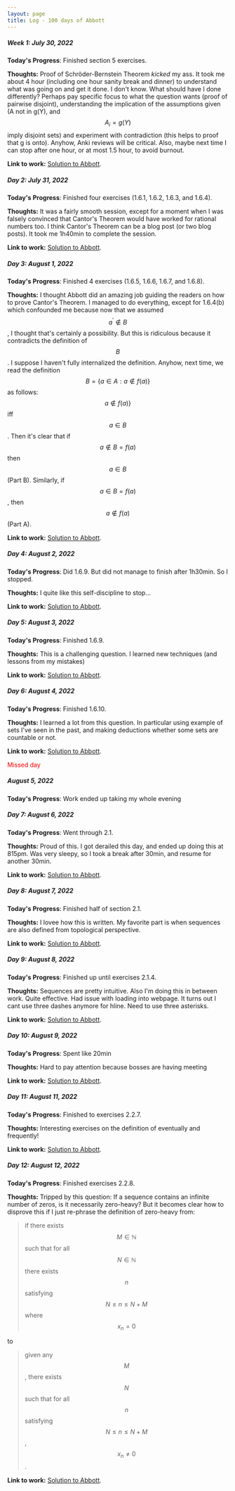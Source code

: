```yaml
---
layout: page
title: Log - 100 days of Abbott
---
```



##### Week 1: July 30, 2022

**Today's Progress**: 
Finished section 5 exercises.

**Thoughts:** 
Proof of Schröder-Bernstein Theorem _kicked_ my ass. It took me about 4 hour (including one hour sanity break and dinner) to understand what was going on and get it done. I don't know. What should have I done differently? Perhaps pay specific focus to what the question wants (proof of pairwise disjoint), understanding the implication of the assumptions given (A not in g(Y), and $$A_{i} = g(Y)$$ imply disjoint sets) and experiment with contradiction (this helps to proof that g is onto). Anyhow, Anki reviews will be critical. Also, maybe next time I can stop after one hour, or at most 1.5 hour, to avoid burnout.

**Link to work:** 
[Solution to Abbott](https://zul.rocks/abbott-solution/).


<div class="divider"></div>

##### Day 2: July 31, 2022

**Today's Progress**: Finished four exercises (1.6.1, 1.6.2, 1.6.3, and 1.6.4).

**Thoughts:** It was a fairly smooth session, except for a moment when I was falsely convinced that Cantor's Theorem would have worked for rational numbers too. I think Cantor's Theorem can be a blog post (or two blog posts). It took me 1h40min to complete the session.

**Link to work:** [Solution to Abbott](https://zul.rocks/abbott-solution/).



<div class="divider"></div>

##### Day 3: August 1, 2022

**Today's Progress**: Finished 4 exercises (1.6.5, 1.6.6, 1.6.7, and 1.6.8).

**Thoughts:** I thought Abbott did an amazing job guiding the readers on how to prove Cantor's Theorem. I managed to do everything, except for 1.6.4(b) which confounded me because now that we assumed $$a^{\prime} \notin B$$, I thought that's certainly a possibility. But this is ridiculous because it contradicts the definition of $$B$$.  I suppose I haven't fully internalized the definition. Anyhow, next time, we read the definition $$B = \{ a \in A : a \notin f ( a ) \}$$ as follows: $$a \notin f ( a ) \}$$ iff $$a \in B$$. Then it's clear that if $$a \notin B = f(a)$$ then $$a \in B$$ (Part B). Similarly, if $$a \in B = f(a)$$, then $$a \notin f(a)$$ (Part A).

**Link to work:** [Solution to Abbott](https://zul.rocks/abbott-solution/).



<div class="divider"></div>

##### Day 4: August 2, 2022

**Today's Progress**: Did 1.6.9. But did not manage to finish after 1h30min. So I stopped.

**Thoughts:** I quite like this self-discipline to stop...

**Link to work:** [Solution to Abbott](https://zul.rocks/abbott-solution/).



<div class="divider"></div>

##### Day 5: August 3, 2022

**Today's Progress**: Finished 1.6.9.

**Thoughts:** This is a challenging question. I learned new techniques (and lessons from my mistakes)

**Link to work:** [Solution to Abbott](https://zul.rocks/abbott-solution/).



<div class="divider"></div>

##### Day 6: August 4, 2022

**Today's Progress**: Finished 1.6.10.

**Thoughts:** I learned a lot from this question. In particular using example of sets I've seen in the past, and making deductions whether some sets are countable or not.

**Link to work:** [Solution to Abbott](https://zul.rocks/abbott-solution/).



<div class="divider"></div>

<span style=color:red>Missed day</span>

##### August 5, 2022

**Today's Progress**: Work ended up taking my whole evening

<div class="divider"></div>

##### Day 7: August 6, 2022

**Today's Progress**: Went through 2.1.

**Thoughts:** Proud of this. I got derailed this day, and ended up doing this at 815pm. Was very sleepy, so I took a break after 30min, and resume for another 30min.

**Link to work:** [Solution to Abbott](https://zul.rocks/abbott-solution/).



<div class="divider"></div>

##### Day 8: August 7, 2022

**Today's Progress**: Finished half of section 2.1.

**Thoughts:** I lovee how this is written. My favorite part is when sequences are also defined from topological perspective.

**Link to work:** [Solution to Abbott](https://zul.rocks/abbott-solution/).



<div class="divider"></div>

##### Day 9: August 8, 2022

**Today's Progress**: Finished up until exercises 2.1.4.

**Thoughts:** Sequences are pretty intuitive. Also I'm doing this in between work. Quite effective. Had issue with loading into webpage. It turns out I cant use three dashes anymore for hline. Need to use three asterisks.

**Link to work:** [Solution to Abbott](https://zul.rocks/abbott-solution/).



<div class="divider"></div>

##### Day 10: August 9, 2022

**Today's Progress**: Spent like 20min

**Thoughts:** Hard to pay attention because bosses are having meeting

**Link to work:** [Solution to Abbott](https://zul.rocks/abbott-solution/).



<div class="divider"></div>

##### Day 11: August 11, 2022

**Today's Progress**: Finished to exercises 2.2.7.

**Thoughts:** Interesting exercises on the definition of eventually and frequently!

**Link to work:** [Solution to Abbott](https://zul.rocks/abbott-solution/).



<div class="divider"></div>

##### Day 12: August 12, 2022

**Today's Progress**: Finished exercises 2.2.8.

**Thoughts:** Tripped by this question: If a sequence contains an infinite number of zeros, is it necessarily zero-heavy? But it becomes clear how to disprove this if I just re-phrase the definition of zero-heavy from: 

>if there exists $$M \in \mathbb N$$ such that for all $$N \in \mathbb N$$ there exists $$n$$ satisfying $$N \leq n \leq N + M$$ where $$x_{n} = 0$$

to

> given any $$M$$, there exists $$N$$ such that for all $$n$$ satisfying $$N \leq n \leq N + M$$,  $$x_{n} \neq 0$$.

**Link to work:** [Solution to Abbott](https://zul.rocks/abbott-solution/).



<div class="divider"></div>




